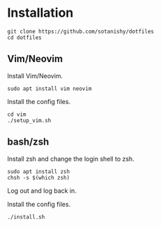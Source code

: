 # Installation

```
git clone https://github.com/sotanishy/dotfiles
cd dotfiles
```

## Vim/Neovim

Install Vim/Neovim.
```
sudo apt install vim neovim
```

Install the config files.
```
cd vim
./setup_vim.sh
```

## bash/zsh

Install zsh and change the login shell to zsh.
```
sudo apt install zsh
chsh -s $(which zsh)
```
Log out and log back in.

Install the config files.
```
./install.sh
```

